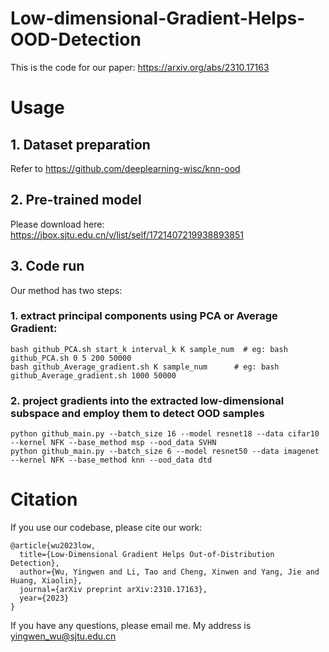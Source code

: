 # Low-dimensional-Gradient-Helps-OOD-Detection
This is the code for our paper: <https://arxiv.org/abs/2310.17163>
# Usage
## 1. Dataset preparation
Refer to <https://github.com/deeplearning-wisc/knn-ood>
## 2. Pre-trained model
Please download here: <https://jbox.sjtu.edu.cn/v/list/self/1721407219938893851>
## 3. Code run
Our method has two steps: 
### 1. extract principal components using PCA or Average Gradient:
```
bash github_PCA.sh start_k interval_k K sample_num  # eg: bash github_PCA.sh 0 5 200 50000
bash github_Average_gradient.sh K sample_num      # eg: bash github_Average_gradient.sh 1000 50000
```
### 2. project gradients into the extracted low-dimensional subspace and employ them to detect OOD samples
```
python github_main.py --batch_size 16 --model resnet18 --data cifar10 --kernel NFK --base_method msp --ood_data SVHN
python github_main.py --batch_size 6 --model resnet50 --data imagenet --kernel NFK --base_method knn --ood_data dtd
```
# Citation
If you use our codebase, please cite our work:
```
@article{wu2023low,
  title={Low-Dimensional Gradient Helps Out-of-Distribution Detection},
  author={Wu, Yingwen and Li, Tao and Cheng, Xinwen and Yang, Jie and Huang, Xiaolin},
  journal={arXiv preprint arXiv:2310.17163},
  year={2023}
}
```
If you have any questions, please email me. My address is yingwen_wu@sjtu.edu.cn

